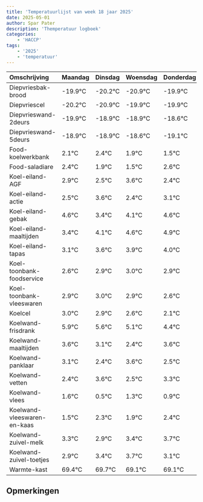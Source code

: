 ```yaml
---
title: 'Temperatuurlijst van week 18 jaar 2025'
date: 2025-05-01
author: Spar Pater
description: 'Themperatuur logboek'
categories:
    - 'HACCP'
tags:
    - '2025'
    - 'temperatuur'
---
```

|Omschrijving|Maandag|Dinsdag|Woensdag|Donderdag|Vrijdag|Zaterdag|Zondag|
|:---|:---|:---|:---|:---|:---|:---|:---|
|Diepvriesbak-brood|-19.9°C|-20.2°C|-20.9°C|-19.9°C| | | |
|Diepvriescel|-20.2°C|-20.9°C|-19.9°C|-19.9°C| | | |
|Diepvrieswand-2deurs|-19.9°C|-18.9°C|-18.9°C|-18.6°C| | | |
|Diepvrieswand-5deurs|-18.9°C|-18.9°C|-18.6°C|-19.1°C| | | |
|Food-koelwerkbank|2.1°C|2.4°C|1.9°C|1.5°C| | | |
|Food-saladiare|2.4°C|1.9°C|1.5°C|2.6°C| | | |
|Koel-eiland-AGF|2.9°C|2.5°C|3.6°C|2.4°C| | | |
|Koel-eiland-actie|2.5°C|3.6°C|2.4°C|3.1°C| | | |
|Koel-eiland-gebak|4.6°C|3.4°C|4.1°C|4.6°C| | | |
|Koel-eiland-maaltijden|3.4°C|4.1°C|4.6°C|4.9°C| | | |
|Koel-eiland-tapas|3.1°C|3.6°C|3.9°C|4.0°C| | | |
|Koel-toonbank-foodservice|2.6°C|2.9°C|3.0°C|2.9°C| | | |
|Koel-toonbank-vleeswaren|2.9°C|3.0°C|2.9°C|2.6°C| | | |
|Koelcel|3.0°C|2.9°C|2.6°C|2.1°C| | | |
|Koelwand-frisdrank|5.9°C|5.6°C|5.1°C|4.4°C| | | |
|Koelwand-maaltijden|3.6°C|3.1°C|2.4°C|3.6°C| | | |
|Koelwand-panklaar|3.1°C|2.4°C|3.6°C|2.5°C| | | |
|Koelwand-vetten|2.4°C|3.6°C|2.5°C|3.3°C| | | |
|Koelwand-vlees|1.6°C|0.5°C|1.3°C|0.9°C| | | |
|Koelwand-vleeswaren-en-kaas|1.5°C|2.3°C|1.9°C|2.4°C| | | |
|Koelwand-zuivel-melk|3.3°C|2.9°C|3.4°C|3.7°C| | | |
|Koelwand-zuivel-toetjes|2.9°C|3.4°C|3.7°C|3.1°C| | | |
|Warmte-kast|69.4°C|69.7°C|69.1°C|69.1°C| | | |

## Opmerkingen


